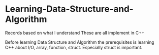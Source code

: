 # Learning-Data-Structure-and-Algorithm
Records based on what I understand
These are all implement in C++

Before learning Data Structure and Algorithm the prerequisites is learning C++ about I/O, array, function, struct.
Especially struct is important.
